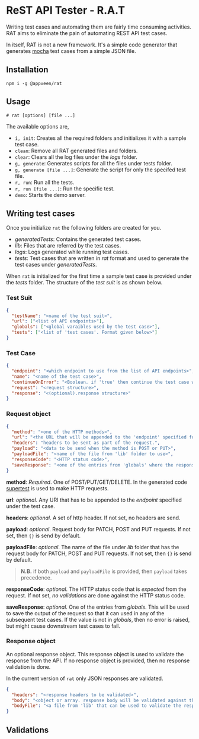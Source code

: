 # ReST API Tester - R.A.T #

Writing test cases and automating them are fairly time consuming activities. RAT aims to eliminate the pain of automating REST API test cases.

In itself, RAT is not a new framework. It's a simple code generator that generates [mocha](https://mochajs.org) test cases from a simple JSON file.

## Installation
`npm i -g @appveen/rat`

## Usage

`# rat [options] [file ...]`

The available options are,

* `i, init`: Creates all the required folders and initializes it with a sample test case.
* `clean`: Remove all RAT generated files and folders.
* `clear`: Clears all the log files under the _logs_ folder.
* `g, generate`: Generates scripts for all the files under tests folder.
* `g, generate [file ...]`: Generate the script for only the specifed test file.
* `r, run`: Run all the tests.
* `r, run [file ...]`: Run the specific test.
* `demo`: Starts the demo server.

## Writing test cases

Once you initialize `rat` the following folders are created for you.

* _generatedTests_: Contains the generated test cases.
* _lib_: Files that are referred by the test cases.
* _logs_: Logs generated while running test cases.
* _tests_: Test cases that are written in _rat_ format and used to generate the test cases under _generatedTests_.

When `rat` is initialized for the first time a sample test case is provided under the _tests_ folder. The structure of the _test suit_ is as shown below.

### Test Suit

```json
{
  "testName": "<name of the test suit>",
  "url": ["<list of API endpoints>"],
  "globals": ["<global varaibles used by the test case>"],
  "tests": ["<list of 'test cases'. Format given below>"]
}
```

### Test Case

```json
{
  "endpoint": "<which endpoint to use from the list of API endpoints>",
  "name": "<name of the test case>",
  "continueOnError": "<Boolean. if 'true' then continue the test case without exiting>",
  "request": "<request structure>",
  "response": "<(optional).response structure>"
}
```

### Request object

```json
{
  "method": "<one of the HTTP methods>",
  "url": "<the URL that will be appended to the 'endpoint' specified for a testcase>",
  "headers": "headers to be sent as part of the request.",
  "payload": "<data to be send when the method is POST or PUT>",
  "payloadFile": "<name of the file from 'lib' folder to use>",
  "responseCode": "<HTTP status code>",
  "saveResponse": "<one of the entries from 'globals' where the response can be saved>"
}
```

__method__: _Required_. One of POST/PUT/GET/DELETE. In the generated code [supertest](https://github.com/visionmedia/supertest) is used to make HTTP requests.

__url__: _optional_. Any URI that has to be appended to the _endpoint_ specified under the test case.

__headers__: _optional_. A set of http header. If not set, no headers are send.

__payload__: _optional_. Request body for PATCH, POST and PUT requests. If not set, then `{}` is send by default.

__payloadFile__: _optional_. The name of the file under _lib_ folder that has the request body for PATCH, POST and PUT requests. If not set, then `{}` is send by default.

> __N.B.__ if both `payload` and `payloadFile` is provided, then `payload` takes precedence.

__responseCode__: _optional_. The HTTP status code that is _expected_ from the request. If not set, _no validations_ are done against the HTTP status code.

__saveResponse__: _optional_. One of the entries from _globals_. This will be used to save the output of the request so that it can used in any of the subsequent test cases. If the value is not in _globals_, then no error is raised, but might cause downstream test cases to fail.

### Response object

An optional response object. This response object is used to validate the response from the API. If no response object is provided, then no response validation is done.

In the current version of `rat` only JSON responses are validated.

```json
{
  "headers": "<response headers to be validated>",
  "body": "<object or array. response body will be validated against this>",
  "bodyFile": "<a file from 'lib' that can be used to validate the response body>"
}
```

## Validations

